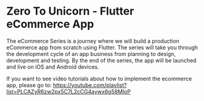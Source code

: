 # Zero To Unicorn - Flutter eCommerce App
The eCommerce Series is a journey where we will build a production eCommerce app from scratch using Flutter. The series will take you through the development cycle of an app business from planning to design, development and testing. By the end of the series, the app will be launched and live on iOS and Android devices. 

If you want to see video tutorials about how to implement the ecommerce app, please go to: https://youtube.com/playlist?list=PLCAZyR6zw2px5C7L2cCG4aywx6g58MIoP 
